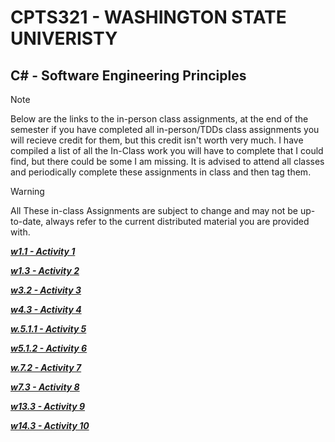 # CPTS321 - WASHINGTON STATE UNIVERISTY 
## C# - Software Engineering Principles

> [!NOTE]
> Below are the links to the in-person class assignments, at the end of the semester if you have completed all in-person/TDDs class assignments you will recieve credit for them, but this credit isn't worth very much. I have compiled a list of all the In-Class work you will have to complete that I could find, but there could be some I am missing. It is advised to attend all classes and periodically complete these assignments in class and then tag them. 

> [!WARNING]
> All These in-class Assignments are subject to change and may not be up-to-date, always refer to the current distributed material you are provided with.

***[w1.1 - Activity 1](https://github.com/MarkShinozaki/CPTS321-SoftwareEngineeringPrinciples/blob/InClassExercises/1.1%20Activity.png)***

***[w1.3 - Activity 2](https://github.com/MarkShinozaki/CPTS321-SoftwareEngineeringPrinciples/tree/InClassExercises/1.3%20Activity)***

***[w3.2 - Activity 3](https://github.com/MarkShinozaki/CPTS321-SoftwareEngineeringPrinciples/tree/InClassExercises/3.2%20Activity)***

***[w4.3 - Activity 4](https://github.com/MarkShinozaki/CPTS321-SoftwareEngineeringPrinciples/blob/InClassExercises/4.3%20Activity%20.png)***

***[w.5.1.1 - Activity 5](https://github.com/MarkShinozaki/CPTS321-SoftwareEngineeringPrinciples/blob/InClassExercises/5.1.1%20Activity%20.png)***

***[w5.1.2 - Activity 6](https://github.com/MarkShinozaki/CPTS321-SoftwareEngineeringPrinciples/blob/InClassExercises/5.1.2%20Activity.png)***

***[w.7.2 - Activity 7](https://github.com/MarkShinozaki/CPTS321-SoftwareEngineeringPrinciples/tree/InClassExercises/7.2%20Unit%20Testing%20Activity)***

***[w7.3 - Activity 8](https://github.com/MarkShinozaki/CPTS321-SoftwareEngineeringPrinciples/blob/InClassExercises/7.3%20Activity.png)***

***[w13.3 - Activity 9](https://github.com/MarkShinozaki/CPTS321-SoftwareEngineeringPrinciples/tree/InClassExercises/13.3%20Activity)***

***[w14.3 - Activity 10](https://github.com/MarkShinozaki/CPTS321-SoftwareEngineeringPrinciples/blob/InClassExercises/14.3%20Activity%20.png)***













